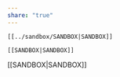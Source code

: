 ```yaml
---
share: "true"
---
```

```
[[../sandbox/SANDBOX|SANDBOX]]
```


`[[SANDBOX|SANDBOX]]`

[[SANDBOX|SANDBOX]]